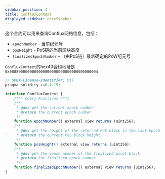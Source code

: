 ```yaml
---
sidebar_position: 4
title: ConfluxContext
displayed_sidebar: coreSidebar
---
```


这个合约可以用来查询Conflux网络信息，包括：

- `epochNumber` - 当前纪元号
- `posHeight` - PoS链的当前区块高度
- `finalizedEpochNumber` - （由PoS链）最新确定的PoW纪元号

`ConfluxContext`的hex40合约地址是`0x0888000000000000000000000000000000000004`

```js
// SPDX-License-Identifier: MIT
pragma solidity >=0.4.15;

interface ConfluxContext {
    /*** Query Functions ***/
    /**
     * @dev get the current epoch number
     * @return the current epoch number
     */
    function epochNumber() external view returns (uint256);
    /**
     * @dev get the height of the referred PoS block in the last epoch
`    * @return the current PoS block height
     */
    function posHeight() external view returns (uint256);
    /**
     * @dev get the epoch number of the finalized pivot block.
     * @return the finalized epoch number
     */
    function finalizedEpochNumber() external view returns (uint256);
}

```

